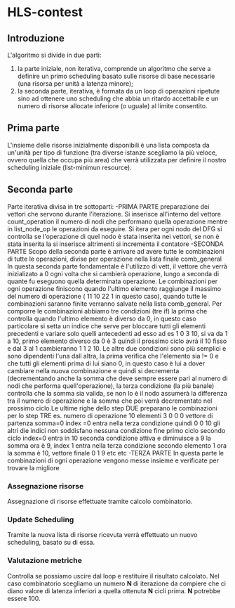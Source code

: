 # HLS-contest

## Introduzione

L'algoritmo si divide in due parti:

1) la parte iniziale, non iterativa, comprende un algoritmo che serve a definire un primo scheduling basato sulle risorse di base necessarie (una risorsa per unità a latenza minore);
2) la seconda parte, iterativa, è formata da un loop di operazioni ripetute sino ad ottenere uno scheduling che abbia un ritardo accettabile e un numero di risorse allocate inferiore (o uguale) al limite consentito.

## Prima parte

L'insieme delle risorse inizialmente disponibili è una lista composta da un'unità per tipo di funzione (tra diverse istanze scegliamo la più veloce, ovvero quella che occupa più area) che verrà utilizzata per definire il nostro scheduling iniziale (list-minimun resource).

## Seconda parte
Parte iterativa divisa in tre sottoparti:
-PRIMA PARTE preparazione dei vettori che servono durante l'iterazione. Si inserisce all'interno del vettore count_operation il numero di nodi che performano quella operazione mentre in list_node_op le operazioni da eseguire.
Si itera per ogni nodo del DFG si controlla se l'operazione di quel nodo è stata inserita nei vettori, se non è stata inserita la si inserisce altrimenti si incrementa il contatore
-SECONDA PARTE Scopo della seconda parte è arrivare ad avere tutte le combinazioni di tutte le operazioni, divise per operazione nella lista finale comb_general
In questa seconda parte fondamentale è l'utilizzo di vett, il vettore che verrà inizializato a 0 ogni volta che si cambierà operazione, lungo a seconda di quante fu eseguono quella determinata operazione.
Le combinazioni per ogni operazione finiscono quando l'ultimo elemento raggiunge il massimo del numero di operazione ( 11 10 22 1 in questo caso), quando tutte le combinazioni saranno finite verranno salvate nella lista comb_general.
Per comporre le combinazioni abbiamo tre condizioni (tre if) la prima che controlla quando l'ultimo elemento è diverso da 0, in questo caso particolare si setta un indice che serve per bloccare tutti gli elementi precedenti e variare solo quelli antecedenti ad esso ad es 1 0 3 10, si va da 1 a 10, primo elemento diverso da 0 è 3 quindi il prossimo ciclo avrà il 10 fisso e dal 3 al 1 cambieranno 1 1 2 10.
Le altre due condizioni sono più semplici e sono dipendenti l'una dall altra, la prima verifica che l'elemento sia != 0 e che tutti gli elementi prima di lui siano 0, in questo caso è lui a dover cambiare nella nuova combinazione e quindi si decrementa (decrementando anche la somma che deve sempre essere pari al numero di nodi che performa quell'operazione), la terza condizione (la più banale) controlla che la somma sia valida, se non lo è il nodo assumerà la differenza tra il numero di operazione e la somma che poi verrà decrementato nel prossimo ciclo.Le ultime righe dello step DUE preparano le combinazioni per lo step TRE
es. numero di operazione 10 elementi 3 0 0 0 vettore di partenza somma=0
 index =0 entra nella terza condizione quindi 0 0 10  gli altri die indici non soddisfano nessuna condizione fine primo ciclo
 secondo ciclo index=0 entra in 10 seconda condizione attiva e diminuisce a 9 la somma ora è 9, index 1 entra nella terza condizione secondo elemento 1 ora la somma è 10, vettore finale 0 1 9 etc etc
-TERZA PARTE 
In questa parte le combinazioni di ogni operazione vengono messe insieme e verificate per trovare la migliore
### Assegnazione risorse

Assegnazione di risorse effettuate tramite calcolo combinatorio.

### Update Scheduling

Tramite la nuova lista di risorse ricevuta verrà effettuato un nuovo scheduling, basato su di essa.

### Valutazione metriche

Controlla se possiamo uscire dal loop e restituire il risultato calcolato. Nel caso combinatorio scegliamo un numero **N** di iterazione da compiere che ci diano valore di latenza inferiori a quella ottenuta **N** cicli prima. **N** potrebbe essere 100.
